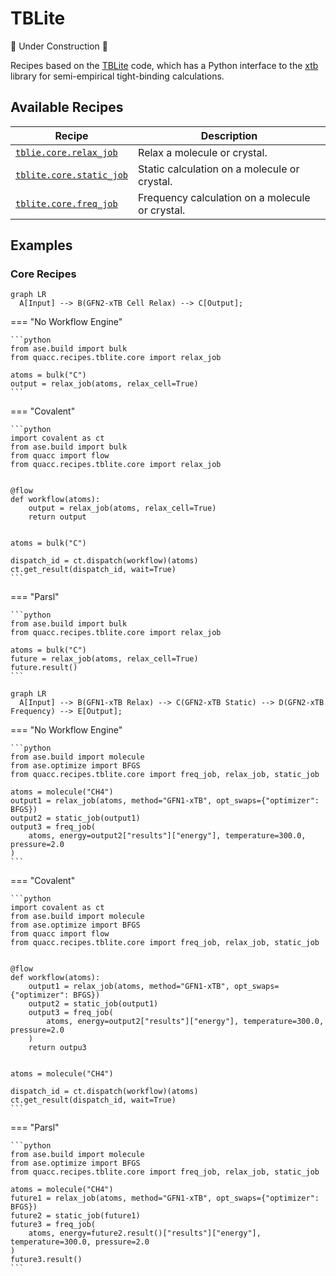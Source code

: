 # TBLite

🚧 Under Construction 🚧

Recipes based on the [TBLite](https://github.com/tblite/tblite) code, which has a Python interface to the [xtb](https://github.com/grimme-lab/xtb) library for semi-empirical tight-binding calculations.

## Available Recipes

| Recipe                                                                                                                                                 | Description                                     |
| ------------------------------------------------------------------------------------------------------------------------------------------------------ | ----------------------------------------------- |
| [`tblie.core.relax_job`](https://quantum-accelerators.github.io/quacc/reference/quacc/recipes/tblite/core.html#quacc.recipes.tblite.core.relax_job)    | Relax a molecule or crystal.                    |
| [`tblite.core.static_job`](https://quantum-accelerators.github.io/quacc/reference/quacc/recipes/tblite/core.html#quacc.recipes.tblite.core.static_job) | Static calculation on a molecule or crystal.    |
| [`tblite.core.freq_job`](https://quantum-accelerators.github.io/quacc/reference/quacc/recipes/tblite/core.html#quacc.recipes.tblite.core.freq_job)     | Frequency calculation on a molecule or crystal. |

## Examples

### Core Recipes

```mermaid
graph LR
  A[Input] --> B(GFN2-xTB Cell Relax) --> C[Output];
```

=== "No Workflow Engine"

    ```python
    from ase.build import bulk
    from quacc.recipes.tblite.core import relax_job

    atoms = bulk("C")
    output = relax_job(atoms, relax_cell=True)
    ```

=== "Covalent"

    ```python
    import covalent as ct
    from ase.build import bulk
    from quacc import flow
    from quacc.recipes.tblite.core import relax_job


    @flow
    def workflow(atoms):
        output = relax_job(atoms, relax_cell=True)
        return output


    atoms = bulk("C")

    dispatch_id = ct.dispatch(workflow)(atoms)
    ct.get_result(dispatch_id, wait=True)
    ```

=== "Parsl"

    ```python
    from ase.build import bulk
    from quacc.recipes.tblite.core import relax_job

    atoms = bulk("C")
    future = relax_job(atoms, relax_cell=True)
    future.result()
    ```

```mermaid
graph LR
  A[Input] --> B(GFN1-xTB Relax) --> C(GFN2-xTB Static) --> D(GFN2-xTB Frequency) --> E[Output];
```

=== "No Workflow Engine"

    ```python
    from ase.build import molecule
    from ase.optimize import BFGS
    from quacc.recipes.tblite.core import freq_job, relax_job, static_job

    atoms = molecule("CH4")
    output1 = relax_job(atoms, method="GFN1-xTB", opt_swaps={"optimizer": BFGS})
    output2 = static_job(output1)
    output3 = freq_job(
        atoms, energy=output2["results"]["energy"], temperature=300.0, pressure=2.0
    )
    ```

=== "Covalent"

    ```python
    import covalent as ct
    from ase.build import molecule
    from ase.optimize import BFGS
    from quacc import flow
    from quacc.recipes.tblite.core import freq_job, relax_job, static_job


    @flow
    def workflow(atoms):
        output1 = relax_job(atoms, method="GFN1-xTB", opt_swaps={"optimizer": BFGS})
        output2 = static_job(output1)
        output3 = freq_job(
            atoms, energy=output2["results"]["energy"], temperature=300.0, pressure=2.0
        )
        return outpu3


    atoms = molecule("CH4")

    dispatch_id = ct.dispatch(workflow)(atoms)
    ct.get_result(dispatch_id, wait=True)
    ```

=== "Parsl"

    ```python
    from ase.build import molecule
    from ase.optimize import BFGS
    from quacc.recipes.tblite.core import freq_job, relax_job, static_job

    atoms = molecule("CH4")
    future1 = relax_job(atoms, method="GFN1-xTB", opt_swaps={"optimizer": BFGS})
    future2 = static_job(future1)
    future3 = freq_job(
        atoms, energy=future2.result()["results"]["energy"], temperature=300.0, pressure=2.0
    )
    future3.result()
    ```
